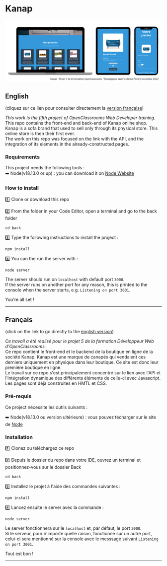 # Kanap

<img alt="Simulation des différentes pages du site Kanap" src="https://github.com/Patariom/Kanap/blob/main/front/images/230207_KanapMockup.png?raw=true">

## English

(cliquez sur ce lien pour consulter directement la [version française](#français))

_This work is the fifth project of OpenClassrooms Web Developer training._  
This repo contains the front-end and back-end of Kanap online shop.  
Kanap is a sofa brand that used to sell only through its physical store. This online store is then their first ever.  
The work on this repo was focused on the link with the API, and the integration of its elements in the already-constructed pages.  

### Requirements

This project needs the following tools :  
:arrow_right: Node(v18.13.0 or up) : you can download it on [Node Website](https://nodejs.org/fr/)
  
### How to install

:one: Clone or download this repo 

:two: From the folder in your Code Editor, open a terminal and go to the back folder

```
cd back
```

:three: Type the following instructions to install the project :

```
npm install
```

:four: You can the run the server with :

```
node server
```

The server should run on `localhost` with default port `3000`.  
If the server runs on another port for any reason, this is printed to the console when the server starts, e.g. `Listening on port 3001`.


You're all set !

---

## Français

(click on the link to go directly to the [english version](#english))

_Ce travail a été réalisé pour le projet 5 de la formation Développeur Web d'OpenClassrooms._  
Ce repo contient le front-end et le backend de la boutique en ligne de la société Kanap. 
Kanap est une marque de canapés qui vendaient ces derniers uniquement en physique dans leur boutique. Ce site est donc leur première boutique en ligne.  
Le travail sur ce repo s'est principalement concentré sur le lien avec l'API et l'intégration dynamique des différents éléments de celle-ci avec Javascript. Les pages sont déjà construites en HMTL et CSS.


### Pré-requis

Ce project nécessite les outils suivants :  

:arrow_right: Node(v18.13.0 ou version ultérieure) : vous pouvez técharger sur le site de [Node](https://nodejs.org/fr/)


### Installation

:one: Clonez ou téléchargez ce repo  

:two: Depuis le dossier du repo dans votre IDE, ouvrez un terminal et positionnez-vous sur le dossier Back

```
cd back
```

:three: Installez le projet à l'aide des commandes suivantes :

```
npm install
```

:four: Lancez ensuite le server avec la commande :

```
node server
```

Le server fonctionnera sur le `localhost` et, par défaut, le port `3000`.  
Si le serveur, pour n'importe quelle raison, fonctionne sur un autre port, celui-ci sera mentionné sur la console avec le messsage suivant `Listening on port 3001`.


Tout est bon !

---
